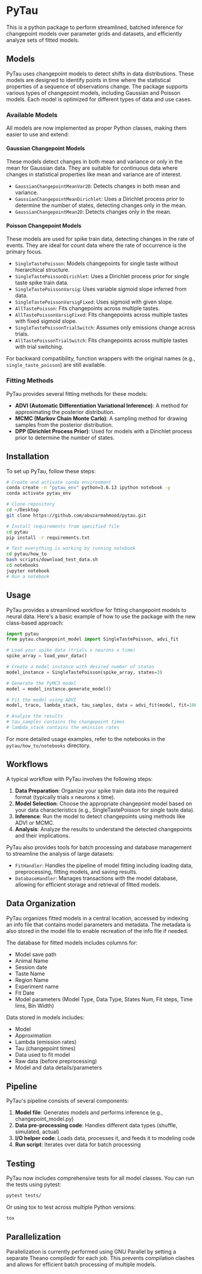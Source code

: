 # PyTau

This is a python package to perform streamlined, batched inference for changepoint models over parameter grids and datasets, and efficiently analyze sets of fitted models.

## Models

PyTau uses changepoint models to detect shifts in data distributions. These models are designed to identify points in time where the statistical properties of a sequence of observations change. The package supports various types of changepoint models, including Gaussian and Poisson models. Each model is optimized for different types of data and use cases.

### Available Models

All models are now implemented as proper Python classes, making them easier to use and extend:

#### Gaussian Changepoint Models
These models detect changes in both mean and variance or only in the mean for Gaussian data. They are suitable for continuous data where changes in statistical properties like mean and variance are of interest.

- `GaussianChangepointMeanVar2D`: Detects changes in both mean and variance.
- `GaussianChangepointMeanDirichlet`: Uses a Dirichlet process prior to determine the number of states, detecting changes only in the mean.
- `GaussianChangepointMean2D`: Detects changes only in the mean.

#### Poisson Changepoint Models
These models are used for spike train data, detecting changes in the rate of events. They are ideal for count data where the rate of occurrence is the primary focus.

- `SingleTastePoisson`: Models changepoints for single taste without hierarchical structure.
- `SingleTastePoissonDirichlet`: Uses a Dirichlet process prior for single taste spike train data.
- `SingleTastePoissonVarsig`: Uses variable sigmoid slope inferred from data.
- `SingleTastePoissonVarsigFixed`: Uses sigmoid with given slope.
- `AllTastePoisson`: Fits changepoints across multiple tastes.
- `AllTastePoissonVarsigFixed`: Fits changepoints across multiple tastes with fixed sigmoid slope.
- `SingleTastePoissonTrialSwitch`: Assumes only emissions change across trials.
- `AllTastePoissonTrialSwitch`: Fits changepoints across multiple tastes with trial switching.

For backward compatibility, function wrappers with the original names (e.g., `single_taste_poisson`) are still available.

### Fitting Methods
PyTau provides several fitting methods for these models:

- **ADVI (Automatic Differentiation Variational Inference)**: A method for approximating the posterior distribution.
- **MCMC (Markov Chain Monte Carlo)**: A sampling method for drawing samples from the posterior distribution.
- **DPP (Dirichlet Process Prior)**: Used for models with a Dirichlet process prior to determine the number of states.

## Installation

To set up PyTau, follow these steps:

```bash
# Create and activate conda environment
conda create -n "pytau_env" python=3.6.13 ipython notebook -y
conda activate pytau_env

# Clone repository
cd ~/Desktop
git clone https://github.com/abuzarmahmood/pytau.git

# Install requirements from specified file
cd pytau
pip install -r requirements.txt

# Test everything is working by running notebook
cd pytau/how_to
bash scripts/download_test_data.sh
cd notebooks
jupyter notebook
# Run a notebook
```

## Usage

PyTau provides a streamlined workflow for fitting changepoint models to neural data. Here's a basic example of how to use the package with the new class-based approach:

```python
import pytau
from pytau.changepoint_model import SingleTastePoisson, advi_fit

# Load your spike data (trials x neurons x time)
spike_array = load_your_data()

# Create a model instance with desired number of states
model_instance = SingleTastePoisson(spike_array, states=3)

# Generate the PyMC3 model
model = model_instance.generate_model()

# Fit the model using ADVI
model, trace, lambda_stack, tau_samples, data = advi_fit(model, fit=10000, samples=1000)

# Analyze the results
# tau_samples contains the changepoint times
# lambda_stack contains the emission rates
```

For more detailed usage examples, refer to the notebooks in the `pytau/how_to/notebooks` directory.

## Workflows

A typical workflow with PyTau involves the following steps:

1. **Data Preparation**: Organize your spike train data into the required format (typically trials x neurons x time).
2. **Model Selection**: Choose the appropriate changepoint model based on your data characteristics (e.g., SingleTastePoisson for single taste data).
3. **Inference**: Run the model to detect changepoints using methods like ADVI or MCMC.
4. **Analysis**: Analyze the results to understand the detected changepoints and their implications.

PyTau also provides tools for batch processing and database management to streamline the analysis of large datasets:

- `FitHandler`: Handles the pipeline of model fitting including loading data, preprocessing, fitting models, and saving results.
- `DatabaseHandler`: Manages transactions with the model database, allowing for efficient storage and retrieval of fitted models.

## Data Organization

PyTau organizes fitted models in a central location, accessed by indexing an info file that contains model parameters and metadata. The metadata is also stored in the model file to enable recreation of the info file if needed.

The database for fitted models includes columns for:
- Model save path
- Animal Name
- Session date
- Taste Name
- Region Name
- Experiment name
- Fit Date
- Model parameters (Model Type, Data Type, States Num, Fit steps, Time lims, Bin Width)

Data stored in models includes:
- Model
- Approximation
- Lambda (emission rates)
- Tau (changepoint times)
- Data used to fit model
- Raw data (before preprocessing)
- Model and data details/parameters

## Pipeline

PyTau's pipeline consists of several components:

1. **Model file**: Generates models and performs inference (e.g., changepoint_model.py)
2. **Data pre-processing code**: Handles different data types (shuffle, simulated, actual)
3. **I/O helper code**: Loads data, processes it, and feeds it to modeling code
4. **Run script**: Iterates over data for batch processing

## Testing

PyTau now includes comprehensive tests for all model classes. You can run the tests using pytest:

```bash
pytest tests/
```

Or using tox to test across multiple Python versions:

```bash
tox
```

## Parallelization

Parallelization is currently performed using GNU Parallel by setting a separate Theano compiledir for each job. This prevents compilation clashes and allows for efficient batch processing of multiple models.

